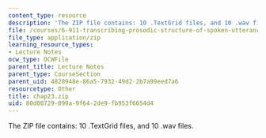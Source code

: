 ```yaml
---
content_type: resource
description: 'The ZIP file contains: 10 .TextGrid files, and 10 .wav files.'
file: /courses/6-911-transcribing-prosodic-structure-of-spoken-utterances-with-tobi-january-iap-2006/80d00729099a9f642de9fb953f6654d4_chap23.zip
file_type: application/zip
learning_resource_types:
- Lecture Notes
ocw_type: OCWFile
parent_title: Lecture Notes
parent_type: CourseSection
parent_uid: 4820948e-86a5-7932-49d2-2b7a99eed7a6
resourcetype: Other
title: chap23.zip
uid: 80d00729-099a-9f64-2de9-fb953f6654d4
---
```

The ZIP file contains: 10 .TextGrid files, and 10 .wav files.

